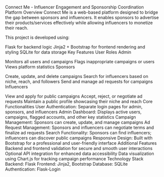 Connect Me - Influencer Engagement and Sponsorship Coordination Platform
Overview
Connect Me is a web-based platform designed to bridge the gap between sponsors and influencers. It enables sponsors to advertise their products/services effectively while allowing influencers to monetize their reach.

This project is developed using:

Flask for backend logic
Jinja2 + Bootstrap for frontend rendering and styling
SQLite for data storage
Key Features
User Roles
Admin

Monitors all users and campaigns
Flags inappropriate campaigns or users
Views platform statistics
Sponsors

Create, update, and delete campaigns
Search for influencers based on niche, reach, and followers
Send and manage ad requests for campaigns
Influencers

View and apply for public campaigns
Accept, reject, or negotiate ad requests
Maintain a public profile showcasing their niche and reach
Core Functionalities
User Authentication: Separate login pages for admin, sponsors, and influencers
Admin Dashboard: Displays active users, campaigns, flagged accounts, and other key statistics
Campaign Management: Sponsors can create, update, and manage campaigns
Ad Request Management: Sponsors and influencers can negotiate terms and finalize ad requests
Search Functionality: Sponsors can find influencers; influencers can discover public campaigns
Responsive Design: Built with Bootstrap for a professional and user-friendly interface
Additional Features
Backend and frontend validation for secure and smooth user interactions
Optional API integration for enhanced data accessibility
Data visualization using Chart.js for tracking campaign performance
Technology Stack
Backend: Flask
Frontend: Jinja2, Bootstrap
Database: SQLite
Authentication: Flask-Login 

